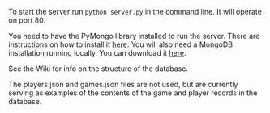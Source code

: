 To start the server run `python server.py` in the command line. It will operate on port 80. 

You need to have the PyMongo library installed to run the server. There are instructions on how to install it [here](http://api.mongodb.org/python/current/installation.html).
You will also need a MongoDB installation running locally. You can download it [here](https://www.mongodb.org/downloads#production).

See the Wiki for info on the structure of the database.

The players.json and games.json files are not used, but are currently serving as examples of the contents of the game and player records in the database. 
